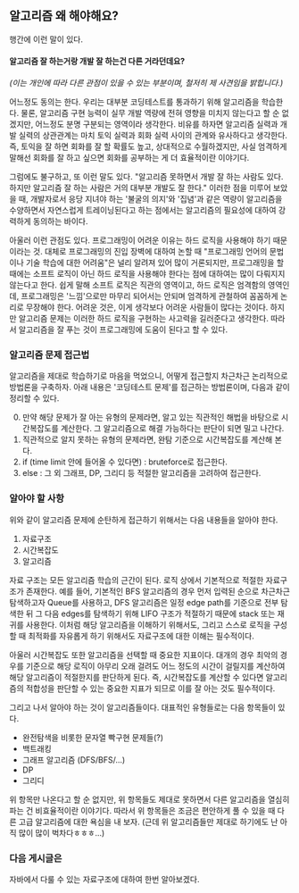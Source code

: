 ## 알고리즘 왜 해야해요?
행간에 이런 말이 있다.

#### 알고리즘 잘 하는거랑 개발 잘 하는건 다른 거라던데요?

_(이는 개인에 따라 다른 관점이 있을 수 있는 부분이며, 철저히 제 사견임을 밝힙니다.)_

어느정도 동의는 한다. 우리는 대부분 코딩테스트를 통과하기 위해 알고리즘을 학습한다. 물론, 알고리즘 구현 능력이 실무 개발 역량에 전혀 영향을 미치지 않는다고 할 순 없겠지만, 어느정도 분명 구분되는 영역이라 생각한다. 비유를 하자면 알고리즘 실력과 개발 실력의 상관관계는 마치 토익 실력과 회화 실력 사이의 관계와 유사하다고 생각한다. 즉, 토익을 잘 하면 회화를 잘 할 확률도 높고, 상대적으로 수월하겠지만, 사실 엄격하게 말해선 회화를 잘 하고 싶으면 회화를 공부하는 게 더 효율적이란 이야기다.

그럼에도 불구하고, 또 이런 말도 있다. "알고리즘 못하면서 개발 잘 하는 사람도 있다. 하지만 알고리즘 잘 하는 사람은 거의 대부분 개발도 잘 한다." 이러한 점을 미루어 보았을 때, 개발자로서 응당 지녀야 하는 '불굴의 의지'와 '집념'과 같은 역량이 알고리즘을 수양하면서 자연스럽게 트레이닝된다고 하는 점에서는 알고리즘의 필요성에 대하여 강력하게 동의하는 바이다.

아울러 이런 관점도 있다. 프로그래밍이 어려운 이유는 하드 로직을 사용해야 하기 때문이라는 것. 대체로 프로그래밍의 진입 장벽에 대하여 논할 때 "프로그래밍 언어의 문법이나 기술 학습에 대한 어려움"은 널리 알려져 있어 많이 거론되지만, 프로그래밍을 할 때에는 소프트 로직이 아닌 하드 로직을 사용해야 한다는 점에 대하여는 많이 다뤄지지 않는다고 한다. 쉽게 말해 소프트 로직은 직관의 영역이고, 하드 로직은 엄격함의 영역인데, 프로그래밍은 '느낌'으로만 마무리 되어서는 안되며 엄격하게 관철하여 꼼꼼하게 논리로 무장해야 한다. 어려운 것은, 이게 생각보다 어려운 사람들이 많다는 것이다. 하지만 알고리즘 문제는 이러한 하드 로직을 구현하는 사고력을 길러준다고 생각한다. 따라서 알고리즘을 잘 푸는 것이 프로그래밍에 도움이 된다고 할 수 있다.

### 알고리즘 문제 접근법
알고리즘을 제대로 학습하기로 마음을 먹었으니, 어떻게 접근할지 차근차근 논리적으로 방법론을 구축하자. 아래 내용은 '코딩테스트 문제'를 접근하는 방법론이며, 다음과 같이 정리할 수 있다.

0. 만약 해당 문제가 잘 아는 유형의 문제라면, 알고 있는 직관적인 해법을 바탕으로 시간복잡도를 계산한다. 그 알고리즘으로 해결 가능하다는 판단이 되면 밀고 나간다.
1. 직관적으로 알지 못하는 유형의 문제라면, 완탐 기준으로 시간복잡도를 계산해 본다.
2. if (time limit 안에 들어올 수 있다면) : bruteforce로 접근한다.
3. else : 그 외 그래프, DP, 그리디 등 적절한 알고리즘을 고려하여 접근한다.

### 알아야 할 사항
위와 같이 알고리즘 문제에 순탄하게 접근하기 위해서는 다음 내용들을 알아야 한다.
1. 자료구조
2. 시간복잡도
3. 알고리즘

자료 구조는 모든 알고리즘 학습의 근간이 된다. 로직 상에서 기본적으로 적절한 자료구조가 존재한다. 예를 들어, 기본적인 BFS 알고리즘의 경우 먼저 입력된 순으로 차근차근 탐색하고자 Queue를 사용하고, DFS 알고리즘은 일정 edge path를 기준으로 전부 탐색한 뒤 그 다음 edges를 탐색하기 위해 LIFO 구조가 적절하기 때문에 stack 또는 재귀를 사용한다. 이처럼 해당 알고리즘을 이해하기 위해서도, 그리고 스스로 로직을 구성할 때 최적화를 자유롭게 하기 위해서도 자료구조에 대한 이해는 필수적이다.

아울러 시간복잡도 또한 알고리즘을 선택할 때 중요한 지표이다. 대개의 경우 최악의 경우를 기준으로 해당 로직이 아무리 오래 걸려도 어느 정도의 시간이 걸릴지를 계산하여 해당 알고리즘이 적절한지를 판단하게 된다. 즉, 시간복잡도를 계산할 수 있다면 알고리즘의 적합성을 판단할 수 있는 중요한 지표가 되므로 이를 잘 아는 것도 필수적이다.

그리고 나서 알아야 하는 것이 알고리즘들이다. 대표적인 유형들로는 다음 항목들이 있다.
- 완전탐색을 비롯한 문자열 빡구현 문제들(?)
- 백트래킹
- 그래프 알고리즘 (DFS/BFS/...)
- DP
- 그리디

위 항목만 나온다고 할 순 없지만, 위 항목들도 제대로 못하면서 다른 알고리즘을 열심히 파는 건 비효율적이란 이야기다. 따라서 위 항목들은 조금은 편안하게 풀 수 있을 때 다른 고급 알고리즘에 대한 욕심을 내 보자. (근데 위 알고리즘들만 제대로 하기에도 난 아직 많이 많이 벅차다ㅎㅎㅎ...)

### 다음 게시글은
자바에서 다룰 수 있는 자료구조에 대하여 한번 알아보겠다.


